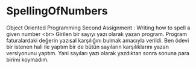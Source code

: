 # SpellingOfNumbers
Object Oriented Programming Second Assignment : Writing how to spell a given number <br\>
Girilen bir sayıyı yazı olarak yazan program. 
Program faturalardaki değerin yazısal karşılığını bulmak amacıyla verildi.
Ben ödevi bir istenen hali ile yaptım bir de bütün sayıların karşılıklarını yazan versiyonunu yaptım.
Yani sayıları yazı olarak yazdıktan sonra sonuna para birimi koymadım.
